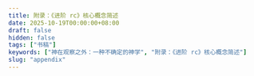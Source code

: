 ```yaml
---
title: 附录：《进阶 rc》核心概念简述
date: 2025-10-19T00:00:00+08:00
draft: false
hidden: false
tags: ["书稿"]
keywords: ["神在观察之外：一种不确定的神学", "附录：《进阶 rc》核心概念简述"]
slug: "appendix"
---
```

